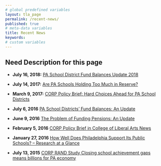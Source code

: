 ```yaml
---
# global predefined variables
layout: tla_page
permalink: /recent-news/
published: true
# meta-data variables
title: Recent News 
keywords:
# custom variables
---
```


## Need Description for this page 

- **July 16, 2018:** [PA School District Fund Balances Update 2018](http://develop.cla.temple.edu/center-on-regional-politics/posts/recent-news/pa-school-district-fund-balances-update-2018/)
 
- **July 14, 2017:** [Are PA Schools Holding Too Much in Reserve?](develop.cla.temple.edu/center-on-regional-politics/are-pa-schools-holding-too-much-in-reserve/)

- **March 9, 2017:** [CORP Policy Brief: Hard Choices Ahead for PA School Districts](develop.cla.temple.edu/center-on-regional-politics/corp-policy-brief-hard-choices-ahead-for-pa-school-districts/)

- **July 6, 2016** [PA School Districts’ Fund Balances: An Update](develop.cla.temple.edu/center-on-regional-politics/pa-school-districts-fund-balances-an-update/)

- **June 9, 2016** [The Problem of Funding Pensions: An Update](develop.cla.temple.edu/center-on-regional-politics/the-problem-of-funding-pensions-an-update/)

- **February 5, 2016** [CORP Policy Brief in College of Liberal Arts News](develop.cla.temple.edu/center-on-regional-politics/corp-policy-brief-in-college-of-liberal-arts-news/)

- **January 27, 2016** [How Well Does Philadelphia Support Its Public Schools? – Research at a Glance](develop.cla.temple.edu/center-on-regional-politics/how-well-does-philadelphia-support-its-public-schools-research-at-a-glance/)

- **July 13, 2015** [CORP RAND Study Closing school achievement gaps means billions for PA economy](develop.cla.temple.edu/center-on-regional-politics/corp-rand-study-closing-school-achievement-gaps-means-billions-for-pa-economy/)
